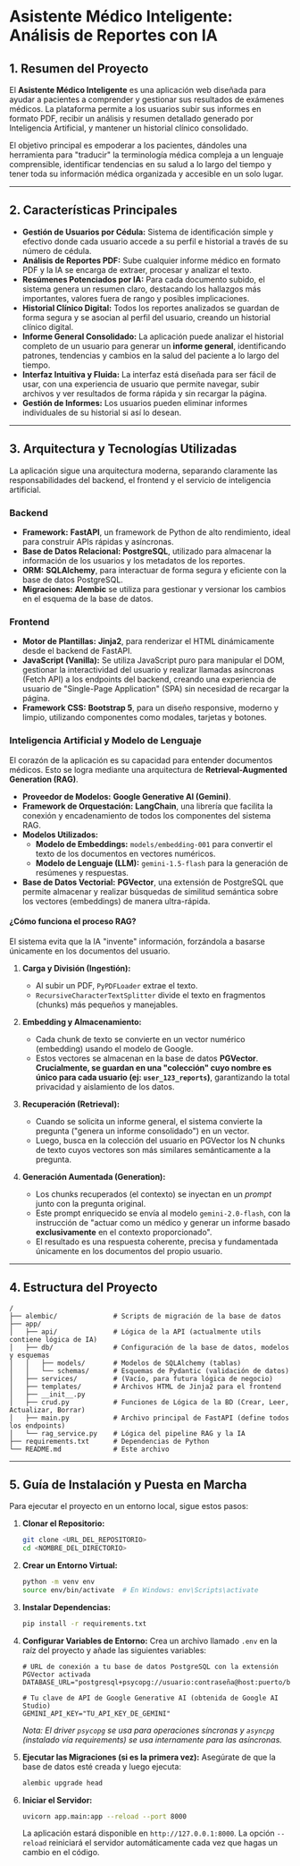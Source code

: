 # Asistente Médico Inteligente: Análisis de Reportes con IA

## 1. Resumen del Proyecto

El **Asistente Médico Inteligente** es una aplicación web diseñada para ayudar a pacientes a comprender y gestionar sus resultados de exámenes médicos. La plataforma permite a los usuarios subir sus informes en formato PDF, recibir un análisis y resumen detallado generado por Inteligencia Artificial, y mantener un historial clínico consolidado.

El objetivo principal es empoderar a los pacientes, dándoles una herramienta para "traducir" la terminología médica compleja a un lenguaje comprensible, identificar tendencias en su salud a lo largo del tiempo y tener toda su información médica organizada y accesible en un solo lugar.

---

## 2. Características Principales

- **Gestión de Usuarios por Cédula:** Sistema de identificación simple y efectivo donde cada usuario accede a su perfil e historial a través de su número de cédula.
- **Análisis de Reportes PDF:** Sube cualquier informe médico en formato PDF y la IA se encarga de extraer, procesar y analizar el texto.
- **Resúmenes Potenciados por IA:** Para cada documento subido, el sistema genera un resumen claro, destacando los hallazgos más importantes, valores fuera de rango y posibles implicaciones.
- **Historial Clínico Digital:** Todos los reportes analizados se guardan de forma segura y se asocian al perfil del usuario, creando un historial clínico digital.
- **Informe General Consolidado:** La aplicación puede analizar el historial completo de un usuario para generar un **informe general**, identificando patrones, tendencias y cambios en la salud del paciente a lo largo del tiempo.
- **Interfaz Intuitiva y Fluida:** La interfaz está diseñada para ser fácil de usar, con una experiencia de usuario que permite navegar, subir archivos y ver resultados de forma rápida y sin recargar la página.
- **Gestión de Informes:** Los usuarios pueden eliminar informes individuales de su historial si así lo desean.

---

## 3. Arquitectura y Tecnologías Utilizadas

La aplicación sigue una arquitectura moderna, separando claramente las responsabilidades del backend, el frontend y el servicio de inteligencia artificial.

### Backend

- **Framework:** **FastAPI**, un framework de Python de alto rendimiento, ideal para construir APIs rápidas y asíncronas.
- **Base de Datos Relacional:** **PostgreSQL**, utilizado para almacenar la información de los usuarios y los metadatos de los reportes.
- **ORM:** **SQLAlchemy**, para interactuar de forma segura y eficiente con la base de datos PostgreSQL.
- **Migraciones:** **Alembic** se utiliza para gestionar y versionar los cambios en el esquema de la base de datos.

### Frontend

- **Motor de Plantillas:** **Jinja2**, para renderizar el HTML dinámicamente desde el backend de FastAPI.
- **JavaScript (Vanilla):** Se utiliza JavaScript puro para manipular el DOM, gestionar la interactividad del usuario y realizar llamadas asíncronas (Fetch API) a los endpoints del backend, creando una experiencia de usuario de "Single-Page Application" (SPA) sin necesidad de recargar la página.
- **Framework CSS:** **Bootstrap 5**, para un diseño responsive, moderno y limpio, utilizando componentes como modales, tarjetas y botones.

### Inteligencia Artificial y Modelo de Lenguaje

El corazón de la aplicación es su capacidad para entender documentos médicos. Esto se logra mediante una arquitectura de **Retrieval-Augmented Generation (RAG)**.

- **Proveedor de Modelos:** **Google Generative AI (Gemini)**.
- **Framework de Orquestación:** **LangChain**, una librería que facilita la conexión y encadenamiento de todos los componentes del sistema RAG.
- **Modelos Utilizados:**
  - **Modelo de Embeddings:** `models/embedding-001` para convertir el texto de los documentos en vectores numéricos.
  - **Modelo de Lenguaje (LLM):** `gemini-1.5-flash` para la generación de resúmenes y respuestas.
- **Base de Datos Vectorial:** **PGVector**, una extensión de PostgreSQL que permite almacenar y realizar búsquedas de similitud semántica sobre los vectores (embeddings) de manera ultra-rápida.

#### ¿Cómo funciona el proceso RAG?

El sistema evita que la IA "invente" información, forzándola a basarse únicamente en los documentos del usuario.

1.  **Carga y División (Ingestión):**
    - Al subir un PDF, `PyPDFLoader` extrae el texto.
    - `RecursiveCharacterTextSplitter` divide el texto en fragmentos (chunks) más pequeños y manejables.

2.  **Embedding y Almacenamiento:**
    - Cada chunk de texto se convierte en un vector numérico (embedding) usando el modelo de Google.
    - Estos vectores se almacenan en la base de datos **PGVector**. **Crucialmente, se guardan en una "colección" cuyo nombre es único para cada usuario (ej: `user_123_reports`)**, garantizando la total privacidad y aislamiento de los datos.

3.  **Recuperación (Retrieval):**
    - Cuando se solicita un informe general, el sistema convierte la pregunta ("genera un informe consolidado") en un vector.
    - Luego, busca en la colección del usuario en PGVector los N chunks de texto cuyos vectores son más similares semánticamente a la pregunta.

4.  **Generación Aumentada (Generation):**
    - Los chunks recuperados (el contexto) se inyectan en un *prompt* junto con la pregunta original.
    - Este prompt enriquecido se envía al modelo `gemini-2.0-flash`, con la instrucción de "actuar como un médico y generar un informe basado **exclusivamente** en el contexto proporcionado".
    - El resultado es una respuesta coherente, precisa y fundamentada únicamente en los documentos del propio usuario.

---

## 4. Estructura del Proyecto

```
/
├── alembic/              # Scripts de migración de la base de datos
├── app/
│   ├── api/              # Lógica de la API (actualmente utils contiene lógica de IA)
│   ├── db/               # Configuración de la base de datos, modelos y esquemas
│   │   ├── models/       # Modelos de SQLAlchemy (tablas)
│   │   └── schemas/      # Esquemas de Pydantic (validación de datos)
│   ├── services/         # (Vacío, para futura lógica de negocio)
│   ├── templates/        # Archivos HTML de Jinja2 para el frontend
│   ├── __init__.py
│   ├── crud.py           # Funciones de Lógica de la BD (Crear, Leer, Actualizar, Borrar)
│   ├── main.py           # Archivo principal de FastAPI (define todos los endpoints)
│   └── rag_service.py    # Lógica del pipeline RAG y la IA
├── requirements.txt      # Dependencias de Python
└── README.md             # Este archivo
```

---

## 5. Guía de Instalación y Puesta en Marcha

Para ejecutar el proyecto en un entorno local, sigue estos pasos:

1.  **Clonar el Repositorio:**
    ```bash
    git clone <URL_DEL_REPOSITORIO>
    cd <NOMBRE_DEL_DIRECTORIO>
    ```

2.  **Crear un Entorno Virtual:**
    ```bash
    python -m venv env
    source env/bin/activate  # En Windows: env\Scripts\activate
    ```

3.  **Instalar Dependencias:**
    ```bash
    pip install -r requirements.txt
    ```

4.  **Configurar Variables de Entorno:**
    Crea un archivo llamado `.env` en la raíz del proyecto y añade las siguientes variables:
    ```
    # URL de conexión a tu base de datos PostgreSQL con la extensión PGVector activada
    DATABASE_URL="postgresql+psycopg://usuario:contraseña@host:puerto/basedatos"

    # Tu clave de API de Google Generative AI (obtenida de Google AI Studio)
    GEMINI_API_KEY="TU_API_KEY_DE_GEMINI"
    ```
    *Nota: El driver `psycopg` se usa para operaciones síncronas y `asyncpg` (instalado vía requirements) se usa internamente para las asíncronas.*

5.  **Ejecutar las Migraciones (si es la primera vez):**
    Asegúrate de que la base de datos esté creada y luego ejecuta:
    ```bash
    alembic upgrade head
    ```

6.  **Iniciar el Servidor:**
    ```bash
    uvicorn app.main:app --reload --port 8000
    ```
    La aplicación estará disponible en `http://127.0.0.1:8000`. La opción `--reload` reiniciará el servidor automáticamente cada vez que hagas un cambio en el código. 
